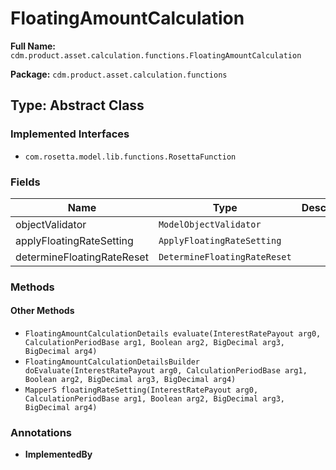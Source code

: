 # FloatingAmountCalculation

**Full Name:** `cdm.product.asset.calculation.functions.FloatingAmountCalculation`

**Package:** `cdm.product.asset.calculation.functions`

## Type: Abstract Class

### Implemented Interfaces

- `com.rosetta.model.lib.functions.RosettaFunction`

### Fields

| Name | Type | Description |
|------|------|-------------|
| objectValidator | `ModelObjectValidator` |  |
| applyFloatingRateSetting | `ApplyFloatingRateSetting` |  |
| determineFloatingRateReset | `DetermineFloatingRateReset` |  |

### Methods

#### Other Methods

- `FloatingAmountCalculationDetails evaluate(InterestRatePayout arg0, CalculationPeriodBase arg1, Boolean arg2, BigDecimal arg3, BigDecimal arg4)`
- `FloatingAmountCalculationDetailsBuilder doEvaluate(InterestRatePayout arg0, CalculationPeriodBase arg1, Boolean arg2, BigDecimal arg3, BigDecimal arg4)`
- `MapperS floatingRateSetting(InterestRatePayout arg0, CalculationPeriodBase arg1, Boolean arg2, BigDecimal arg3, BigDecimal arg4)`

### Annotations

- **ImplementedBy**

